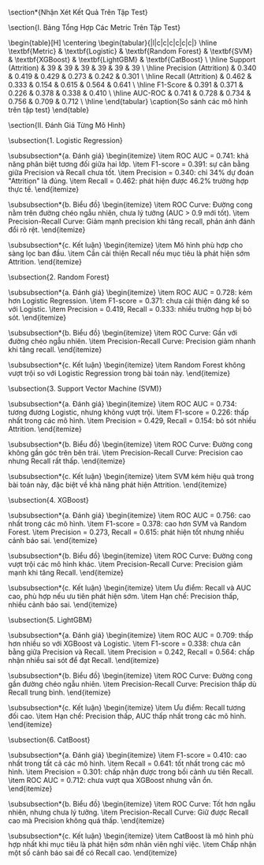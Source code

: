 \section*{Nhận Xét Kết Quả Trên Tập Test}

\section{I. Bảng Tổng Hợp Các Metric Trên Tập Test}

\begin{table}[H]
\centering
\begin{tabular}{|l|c|c|c|c|c|c|}
\hline
\textbf{Metric} & \textbf{Logistic} & \textbf{Random Forest} & \textbf{SVM} & \textbf{XGBoost} & \textbf{LightGBM} & \textbf{CatBoost} \\
\hline
Support (Attrition) & 39 & 39 & 39 & 39 & 39 & 39 \\
\hline
Precision (Attrition) & 0.340 & 0.419 & 0.429 & 0.273 & 0.242 & 0.301 \\
\hline
Recall (Attrition) & 0.462 & 0.333 & 0.154 & 0.615 & 0.564 & 0.641 \\
\hline
F1-Score & 0.391 & 0.371 & 0.226 & 0.378 & 0.338 & 0.410 \\
\hline
AUC-ROC & 0.741 & 0.728 & 0.734 & 0.756 & 0.709 & 0.712 \\
\hline
\end{tabular}
\caption{So sánh các mô hình trên tập test}
\end{table}

\section{II. Đánh Giá Từng Mô Hình}

\subsection{1. Logistic Regression}

\subsubsection*{a. Đánh giá}
\begin{itemize}
    \item ROC AUC = 0.741: khả năng phân biệt tương đối giữa hai lớp.
    \item F1-score = 0.391: sự cân bằng giữa Precision và Recall chưa tốt.
    \item Precision = 0.340: chỉ 34\% dự đoán "Attrition" là đúng.
    \item Recall = 0.462: phát hiện được 46.2\% trường hợp thực tế.
\end{itemize}

\subsubsection*{b. Biểu đồ}
\begin{itemize}
    \item ROC Curve: Đường cong nằm trên đường chéo ngẫu nhiên, chưa lý tưởng (AUC > 0.9 mới tốt).
    \item Precision-Recall Curve: Giảm mạnh precision khi tăng recall, phản ánh đánh đổi rõ rệt.
\end{itemize}

\subsubsection*{c. Kết luận}
\begin{itemize}
    \item Mô hình phù hợp cho sàng lọc ban đầu.
    \item Cần cải thiện Recall nếu mục tiêu là phát hiện sớm Attrition.
\end{itemize}

\subsection{2. Random Forest}

\subsubsection*{a. Đánh giá}
\begin{itemize}
    \item ROC AUC = 0.728: kém hơn Logistic Regression.
    \item F1-score = 0.371: chưa cải thiện đáng kể so với Logistic.
    \item Precision = 0.419, Recall = 0.333: nhiều trường hợp bị bỏ sót.
\end{itemize}

\subsubsection*{b. Biểu đồ}
\begin{itemize}
    \item ROC Curve: Gần với đường chéo ngẫu nhiên.
    \item Precision-Recall Curve: Precision giảm nhanh khi tăng recall.
\end{itemize}

\subsubsection*{c. Kết luận}
\begin{itemize}
    \item Random Forest không vượt trội so với Logistic Regression trong bài toán này.
\end{itemize}

\subsection{3. Support Vector Machine (SVM)}

\subsubsection*{a. Đánh giá}
\begin{itemize}
    \item ROC AUC = 0.734: tương đương Logistic, nhưng không vượt trội.
    \item F1-score = 0.226: thấp nhất trong các mô hình.
    \item Precision = 0.429, Recall = 0.154: bỏ sót nhiều Attrition.
\end{itemize}

\subsubsection*{b. Biểu đồ}
\begin{itemize}
    \item ROC Curve: Đường cong không gần góc trên bên trái.
    \item Precision-Recall Curve: Precision cao nhưng Recall rất thấp.
\end{itemize}

\subsubsection*{c. Kết luận}
\begin{itemize}
    \item SVM kém hiệu quả trong bài toán này, đặc biệt về khả năng phát hiện Attrition.
\end{itemize}

\subsection{4. XGBoost}

\subsubsection*{a. Đánh giá}
\begin{itemize}
    \item ROC AUC = 0.756: cao nhất trong các mô hình.
    \item F1-score = 0.378: cao hơn SVM và Random Forest.
    \item Precision = 0.273, Recall = 0.615: phát hiện tốt nhưng nhiều cảnh báo sai.
\end{itemize}

\subsubsection*{b. Biểu đồ}
\begin{itemize}
    \item ROC Curve: Đường cong vượt trội các mô hình khác.
    \item Precision-Recall Curve: Precision giảm mạnh khi tăng Recall.
\end{itemize}

\subsubsection*{c. Kết luận}
\begin{itemize}
    \item Ưu điểm: Recall và AUC cao, phù hợp nếu ưu tiên phát hiện sớm.
    \item Hạn chế: Precision thấp, nhiều cảnh báo sai.
\end{itemize}

\subsection{5. LightGBM}

\subsubsection*{a. Đánh giá}
\begin{itemize}
    \item ROC AUC = 0.709: thấp hơn nhiều so với XGBoost và Logistic.
    \item F1-score = 0.338: chưa cân bằng giữa Precision và Recall.
    \item Precision = 0.242, Recall = 0.564: chấp nhận nhiều sai sót để đạt Recall.
\end{itemize}

\subsubsection*{b. Biểu đồ}
\begin{itemize}
    \item ROC Curve: Đường cong gần đường chéo ngẫu nhiên.
    \item Precision-Recall Curve: Precision thấp dù Recall trung bình.
\end{itemize}

\subsubsection*{c. Kết luận}
\begin{itemize}
    \item Ưu điểm: Recall tương đối cao.
    \item Hạn chế: Precision thấp, AUC thấp nhất trong các mô hình.
\end{itemize}

\subsection{6. CatBoost}

\subsubsection*{a. Đánh giá}
\begin{itemize}
    \item F1-score = 0.410: cao nhất trong tất cả các mô hình.
    \item Recall = 0.641: tốt nhất trong các mô hình.
    \item Precision = 0.301: chấp nhận được trong bối cảnh ưu tiên Recall.
    \item ROC AUC = 0.712: chưa vượt qua XGBoost nhưng vẫn ổn.
\end{itemize}

\subsubsection*{b. Biểu đồ}
\begin{itemize}
    \item ROC Curve: Tốt hơn ngẫu nhiên, nhưng chưa lý tưởng.
    \item Precision-Recall Curve: Giữ được Recall cao mà Precision không quá thấp.
\end{itemize}

\subsubsection*{c. Kết luận}
\begin{itemize}
    \item CatBoost là mô hình phù hợp nhất khi mục tiêu là phát hiện sớm nhân viên nghỉ việc.
    \item Chấp nhận một số cảnh báo sai để có Recall cao.
\end{itemize}
